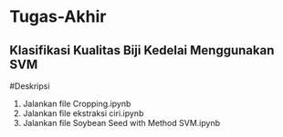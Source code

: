 # Tugas-Akhir
## Klasifikasi Kualitas Biji Kedelai Menggunakan SVM

#Deskripsi 
1. Jalankan file Cropping.ipynb 
2. Jalankan file ekstraksi ciri.ipynb
3. Jalankan file Soybean Seed with Method SVM.ipynb
